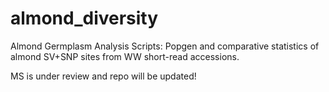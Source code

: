 # almond_diversity
Almond Germplasm Analysis Scripts: Popgen and comparative statistics of almond SV+SNP sites from WW short-read accessions.

MS is under review and repo will be updated!
